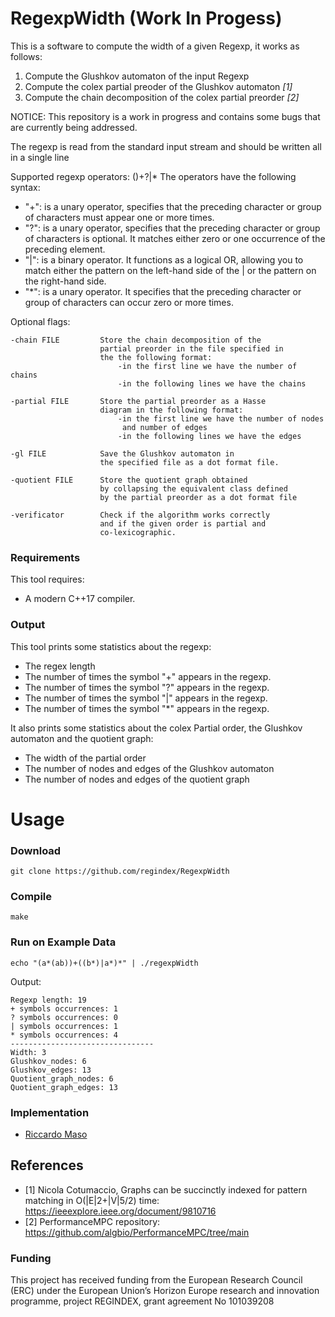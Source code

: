 # RegexpWidth (Work In Progess)
This is a software to compute the width of a given Regexp, it works as follows:

1. Compute the Glushkov automaton of the input Regexp
2. Compute the colex partial preoder of the Glushkov automaton <cite>[1]</cite>
3. Compute the chain decomposition of the colex partial preorder <cite>[2]</cite>

NOTICE: This repository is a work in progress and contains some bugs that are currently being addressed.

The regexp is read from the standard input stream and should be written all in a single line

Supported regexp operators: ()+?|*
The operators have the following syntax:
- "+": is a unary operator, specifies that the preceding character or group of characters 
must appear one or more times.
- "?": is a unary operator, specifies that the preceding character or group of characters is 
optional. It matches either zero or one occurrence of the preceding element.
- "|": is a binary operator. It functions as a logical OR, allowing you to match either the 
pattern on the left-hand side of the | or the pattern on the right-hand side.
- "*": is a unary operator. It specifies that the preceding character or group of characters 
can occur zero or more times. 

Optional flags:
```
-chain FILE         Store the chain decomposition of the 
                    partial preorder in the file specified in
                    the the following format:     
                        -in the first line we have the number of chains
                        -in the following lines we have the chains

-partial FILE       Store the partial preorder as a Hasse
                    diagram in the following format:
                        -in the first line we have the number of nodes
                         and number of edges
                        -in the following lines we have the edges
                        
-gl FILE            Save the Glushkov automaton in 
                    the specified file as a dot format file.

-quotient FILE      Store the quotient graph obtained 
                    by collapsing the equivalent class defined 
                    by the partial preorder as a dot format file

-verificator        Check if the algorithm works correctly 
                    and if the given order is partial and 
                    co-lexicographic.
```


### Requirements

This tool requires:
* A modern C++17 compiler.

### Output 

This tool prints some statistics about the regexp:

* The regex length
* The number of times the symbol "+" appears in the regexp.
* The number of times the symbol "?" appears in the regexp.
* The number of times the symbol "|" appears in the regexp.
* The number of times the symbol "*" appears in the regexp. 

It also prints some statistics about the colex Partial order, the Glushkov automaton and the quotient graph:

* The width of the partial order
* The number of nodes and edges of the Glushkov automaton
* The number of nodes and edges of the quotient graph

# Usage

### Download
```
git clone https://github.com/regindex/RegexpWidth
```
### Compile
```
make
```
### Run on Example Data

```
echo "(a*(ab))+((b*)|a*)*" | ./regexpWidth
```

Output:
```
Regexp length: 19
+ symbols occurrences: 1
? symbols occurrences: 0
| symbols occurrences: 1
* symbols occurrences: 4
--------------------------------
Width: 3
Glushkov_nodes: 6
Glushkov_edges: 13
Quotient_graph_nodes: 6
Quotient_graph_edges: 13
```
### Implementation

* [Riccardo Maso](https://github.com/RiccardoMaso)
## References

- [1] Nicola Cotumaccio, Graphs can be succinctly indexed for pattern matching in O(|E|2+|V|5/2) time: https://ieeexplore.ieee.org/document/9810716
- [2] PerformanceMPC repository: https://github.com/algbio/PerformanceMPC/tree/main


### Funding
This project has received funding from the European Research Council (ERC) under the European Union’s Horizon Europe research and innovation programme, project REGINDEX, grant agreement No 101039208

